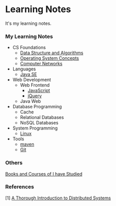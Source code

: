 # Learning Notes
It's my learning notes.



### My Learning Notes

- CS Foundations
  - [Data Structure and Algorithms](cs-foundations/algorithm)
  - [Operating System Concepts](cs-foundations/operating-system)
  - [Computer Networks](cs-foundations/network)
- Languages 
  - [Java SE](languages/java-se)
- Web Development
  - Web Frontend
    - [JavaScript](front-end/javascript)
    - [jQuery](front-end/jquery)
  - Java Web
- Database Programming
  - Cache
  - Relational Databases
  - NoSQL Databases
- System Programming
  - [Linux](dev-ops/linux)
- Tools
  - [maven](tools/maven)
  - [Git](tools/git)

### Others

[Books and Courses of I have Studied](read-list.md)

### References

[1] [A Thorough Introduction to Distributed Systems](https://www.freecodecamp.org/news/a-thorough-introduction-to-distributed-systems-3b91562c9b3c/)